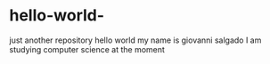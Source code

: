 # hello-world-
just another repository 
hello world
my name is giovanni salgado
I am studying computer science at the moment 
